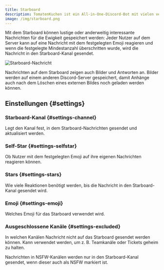 ```yaml
---
title: Starboard
description: TomatenKuchen ist ein All-in-One-Discord-Bot mit vielen verschiedenen Funktionen. Das Starboard erlaubt deinen Mitgliedern, Nachrichten durch eine Reaktion mit einem einstellbaren Emoji in einen einzigartigen Kanal für immer aufheben zu lassen.
image: /img/starboard.png
---
```


Mit dem Starboard können lustige oder anderweitig interessante Nachrichten für die Ewigkeit gespeichert werden: Jeder Nutzer auf dem Server kann auf eine Nachricht mit dem festgelegten Emoji reagieren und wenn die festgelegte Mindestanzahl überschritten wurde, wird die Nachricht in den Starboard-Kanal gesendet.

![Starboard-Nachricht](/img/starboard.png)

Nachrichten auf dem Starboard zeigen auch Bilder und Antworten an. Bilder werden auf einem anderen Discord-Server gespeichert, damit Anhänge auch nach dem Löschen eines externen Bildes noch geladen werden können.

## Einstellungen {#settings}

### Starboard-Kanal {#settings-channel}

Legt den Kanal fest, in dem Starboard-Nachrichten gesendet und aktualisiert werden.

### Self-Star {#settings-selfstar}

Ob Nutzer mit dem festgelegten Emoji auf ihre eigenen Nachrichten reagieren können.

### Stars {#settings-stars}

Wie viele Reaktionen benötigt werden, bis die Nachricht in den Starboard-Kanal gesendet wird.

### Emoji {#settings-emoji}

Welches Emoji für das Starboard verwendet wird.

### Ausgeschlossene Kanäle {#settings-excluded}

In welchen Kanälen Nachricht nicht auf das Starboard gesendet werden können. Kann verwendet werden, um z. B. Teamkanäle oder Tickets geheim zu halten.

Nachrichten in NSFW-Kanälen werden nur in den Starboard-Kanal gesendet, wenn dieser auch als NSFW markiert ist.
